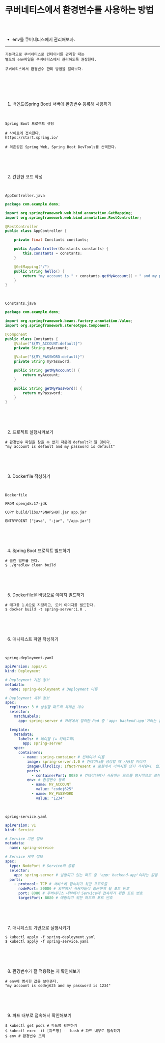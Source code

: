 # 쿠버네티스에서 환경변수를 사용하는 방법

<br />
<br />

* env를 쿠버네티스에서 관리해보자.

---

```
기본적으로 쿠버네티스로 컨테이너를 관리할 때는
별도의 env파일을 쿠버네티스에서 관리하도록 권장한다.

쿠버네티스에서 환경변수 관리 방법을 알아보자.
```

<br />
<br />
<br />
<br />

1. 백엔드(Spring Boot) 서버에 환경변수 등록해 사용하기

<br />

`Spring Boot 프로젝트 셋팅`

```
# 사이트에 접속한다.
https://start.spring.io/

# 의존성은 Spring Web, Spring Boot DevTools를 선택한다.
```

<br />
<br />
<br />

2. 간단한 코드 작성

<br />

`AppController.java`

```java
package com.example.demo;

import org.springframework.web.bind.annotation.GetMapping;
import org.springframework.web.bind.annotation.RestController;

@RestController
public class AppController {

    private final Constants constants;

    public AppController(Constants constants) {
        this.constants = constants;
    }

    @GetMapping("/")
    public String hello() {
        return "my account is " + constants.getMyAccount() + " and my password is " + constants.getMyPassword();
    }
}
```

<br />

`Constants.java`

```java
package com.example.demo;

import org.springframework.beans.factory.annotation.Value;
import org.springframework.stereotype.Component;

@Component
public class Constants {
    @Value("${MY_ACCOUNT:default}")
    private String myAccount;

    @Value("${MY_PASSWORD:default}")
    private String myPassword;

    public String getMyAccount() {
        return myAccount;
    }

    public String getMyPassword() {
        return myPassword;
    }
}
```

<br />
<br />
<br />

2. 프로젝트 실행시켜보기

```
# 환경변수 파일을 찾을 수 없기 때문에 default가 뜰 것이다.
"my account is default and my password is default"
```

<br />
<br />
<br />

3. Dockerfile 작성하기

<br />

`Dockerfile`

```
FROM openjdk:17-jdk

COPY build/libs/*SNAPSHOT.jar app.jar

ENTRYPOINT ["java", "-jar", "/app.jar"]
```

<br />
<br />
<br />

4. Spring Boot 프로젝트 빌드하기

```
# 클린 빌드를 한다.
$ ./gradlew clean build
```

<br />
<br />
<br />

5. Dockerfile을 바탕으로 이미지 빌드하기

```
# 태그를 1.0으로 지정하고, 도커 이미지를 빌드한다.
$ docker build -t spring-server:1.0 .
```

<br />
<br />
<br />

6. 매니페스트 파일 작성하기

<br />

`spring-deployment.yaml`

```yaml
apiVersion: apps/v1
kind: Deployment

# Deployment 기본 정보
metadata:
  name: spring-deployment # Deployment 이름

# Deployment 세부 정보
spec:
  replicas: 3 # 생성할 파드의 복제본 개수
  selector:
    matchLabels:
      app: spring-server # 아래에서 정의한 Pod 중 'app: backend-app'이라는 값을 가진 파드를 선택

  template:
    metadata:
      labels: # 레이블 (= 카테고리)
        app: spring-server 
    spec:
      containers:
        - name: spring-container # 컨테이너 이름
          image: spring-server:1.0 # 컨테이너를 생성할 때 사용할 이미지
          imagePullPolicy: IfNotPresent # 로컬에서 이미지를 먼저 가져온다. 없으면 레지스트리에서 가져온다.
          ports:
            - containerPort: 8080 # 컨테이너에서 사용하는 포트를 명시적으로 표현
          env: # 환경변수 등록
            - name: MY_ACCOUNT
              value: "codej625"
            - name: MY_PASSWORD
              value: "1234"
```

<br />

`spring-service.yaml`

```yaml
apiVersion: v1
kind: Service

# Service 기본 정보
metadata:
  name: spring-service

# Service 세부 정보
spec:
  type: NodePort # Service의 종류
  selector:
    app: spring-server # 실행되고 있는 파드 중 'app: backend-app'이라는 값을 가진 파드와 서비스를 연결
  ports:
    - protocol: TCP # 서비스에 접속하기 위한 프로토콜
      nodePort: 30080 # 외부에서 사용자들이 접근하게 될 포트 번호
      port: 8080 # 쿠버네티스 내부에서 Service에 접속하기 위한 포트 번호
      targetPort: 8080 # 매핑하기 위한 파드의 포트 번호
```

<br />
<br />
<br />

7. 매니페스트 기반으로 실행시키기

```
$ kubectl apply -f spring-deployment.yaml
$ kubectl apply -f spring-service.yaml
```

<br />
<br />
<br />

8. 환경변수가 잘 적용됐는 지 확인해보기

```
# env에 명시한 값을 보여준다.
"my account is codej625 and my password is 1234"
```

<br />
<br />
<br />

9. 파드 내부로 접속해서 확인해보기

```
$ kubectl get pods # 파드명 확인하기
$ kubectl exec -it [파드명] -- bash # 파드 내부로 접속하기
$ env # 환경변수 조회
```
